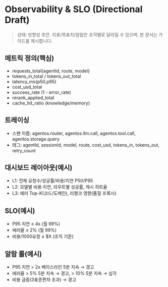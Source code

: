 # Observability & SLO (Directional Draft)

> 상태: 방향성 초안. 지표/목표치/알람은 조직별로 달라질 수 있으며, 본 문서는 가이드를 제시합니다.

## 메트릭 정의(핵심)

- requests_total{agentId, route, model}
- tokens_in_total / tokens_out_total
- latency_ms{p50,p95}
- cost_usd_total
- success_rate (1 - error_rate)
- rerank_applied_total
- cache_hit_ratio (knowledge/memory)

## 트레이싱

- 스팬 이름: agentos.router, agentos.llm.call, agentos.tool.call, agentos.storage.query
- 태그: agentId, sessionId, model, route, cost_usd, tokens_in, tokens_out, retry_count

## 대시보드 레이아웃(예시)

- L1: 전체 요청수/성공률/비용/지연 P50/P95
- L2: 모델별 비용·지연, 라우트별 성공률, 캐시 히트율
- L3: 에러 Top-K(코드/도메인), 리랭크 영향(품질 프록시)

## SLO(예시)

- P95 지연 ≤ 4s (월 99%)
- 에러율 ≤ 2% (월 99%)
- 비용/1000요청 ≤ $X (조직 기준)

## 알람 룰(예시)

- P95 지연 > 2x 베이스라인 5분 지속 → 경고
- 에러율 > 5% 5분 지속 → 경고, > 10% 5분 지속 → 심각
- 비용 급증(3표준편차 초과) → 경고
